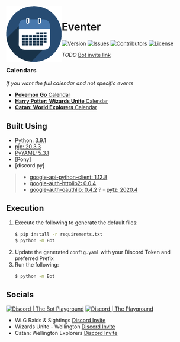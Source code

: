 <img src="./logo.png" align="left" width="150" height="150" alt="Eventer Logo">

# Eventer
[![Version](https://img.shields.io/github/tag-pre/Macro303/Eventer.svg?label=version&style=flat-square)](https://github.com/Macro303/Eventer/releases)
[![Issues](https://img.shields.io/github/issues/Macro303/Eventer.svg?style=flat-square)](https://github.com/Macro303/Eventer/issues)
[![Contributors](https://img.shields.io/github/contributors/Macro303/Eventer.svg?style=flat-square)](https://github.com/Macro303/Eventer/graphs/contributors)
[![License](https://img.shields.io/github/license/Macro303/Eventer.svg?style=flat-square)](https://opensource.org/licenses/MIT)

*TODO*
[Bot invite link](https://discord.com/api/oauth2/authorize?client_id=738599793236115558&permissions=67464256&scope=bot)

### Calendars
*If you want the full calendar and not specific events*
 - [**Pokemon Go** Calendar](https://calendar.google.com/calendar?cid=MDZqaTEyY2tkZmVtbmFtNjJpb2MwbTZvbDRAZ3JvdXAuY2FsZW5kYXIuZ29vZ2xlLmNvbQ)
 - [**Harry Potter: Wizards Unite** Calendar](https://calendar.google.com/calendar?cid=N2t2c2pkcGlnOHE3YWRjdmdhbzZmbTU2NmtAZ3JvdXAuY2FsZW5kYXIuZ29vZ2xlLmNvbQ)
 - [**Catan: World Explorers** Calendar](https://calendar.google.com/calendar?cid=cDJmMTV1djVhZW5hdTkxM3B0amk0dGJvajhAZ3JvdXAuY2FsZW5kYXIuZ29vZ2xlLmNvbQ)

## Built Using
 - [Python: 3.9.1](https://www.python.org/)
 - [pip: 20.3.3](https://pypi.org/project/pip/)
 - [PyYAML: 5.3.1](https://pypi.org/project/PyYAML/)
 - [Pony]
 - [discord.py]

> - [google-api-python-client: 1.12.8](https://pypi.org/project/google-api-python-client/)
> - [google-auth-httplib2: 0.0.4](https://pypi.org/project/google-auth-httplib2/)
> - [google-auth-oauthlib: 0.4.2](https://pypi.org/project/google-auth-oauthlib/)
? - [pytz: 2020.4](https://pypi.org/project/pytz/)

## Execution
1. Execute the following to generate the default files:
   ```bash
   $ pip install -r requirements.txt
   $ python -m Bot
   ```
2. Update the generated `config.yaml` with your Discord Token and preferred Prefix
3. Run the following:
   ```bash
   $ python -m Bot
   ```


## Socials
[![Discord | The Bot Playground](https://discord.com/api/v6/guilds/797975024907976705/widget.png?style=banner2)](https://discord.gg/wsbSUYqDRP)
[![Discord | The Playground](https://discord.com/api/v6/guilds/618581423070117932/widget.png?style=banner2)](https://discord.gg/nqGMeGg)  
 - WLG Raids & Sightings [Discord Invite](https://discord.gg/47gyFPE)
 - Wizards Unite - Wellington [Discord Invite](https://discord.gg/dy3ZhkT)
 - Catan: Wellington Explorers [Discord Invite](https://discord.gg/kFyCveQ)
